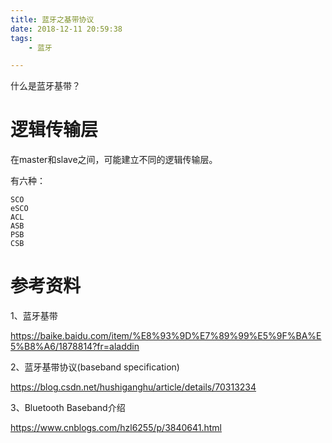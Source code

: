 ```yaml
---
title: 蓝牙之基带协议
date: 2018-12-11 20:59:38
tags:
	- 蓝牙

---
```




什么是蓝牙基带？



# 逻辑传输层

在master和slave之间，可能建立不同的逻辑传输层。

有六种：

```
SCO
eSCO
ACL
ASB
PSB
CSB
```





# 参考资料

1、蓝牙基带

https://baike.baidu.com/item/%E8%93%9D%E7%89%99%E5%9F%BA%E5%B8%A6/1878814?fr=aladdin

2、蓝牙基带协议(baseband specification)

https://blog.csdn.net/hushiganghu/article/details/70313234

3、Bluetooth Baseband介绍

https://www.cnblogs.com/hzl6255/p/3840641.html